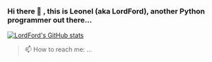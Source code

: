 ### Hi there 👋 , this is Leonel (aka LordFord), another Python programmer out there...

[![LordFord's GitHub stats](https://github-readme-stats.vercel.app/api?username=leonel-lordford)](#)

> 📫 How to reach me: ...

<!--
**leonel-lordford/leonel-lordford** is a ✨ _special_ ✨ repository because its `README.md` (this file) appears on your GitHub profile.

Here are some ideas to get you started:

- 🔭 I’m currently working on ...
- 🌱 I’m currently learning ...
- 👯 I’m looking to collaborate on ...
- 🤔 I’m looking for help with ...
- 💬 Ask me about ...
- 📫 How to reach me: ...
- 😄 Pronouns: ...
- ⚡ Fun fact: ...
-->
  
